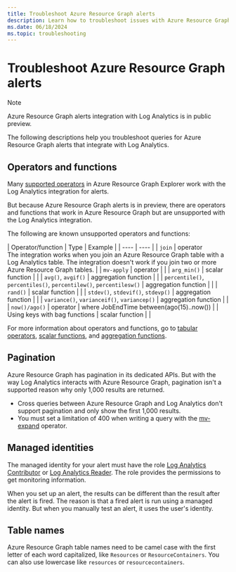 ```yaml
---
title: Troubleshoot Azure Resource Graph alerts
description: Learn how to troubleshoot issues with Azure Resource Graph alerts integration with Log Analytics.
ms.date: 06/18/2024
ms.topic: troubleshooting
---
```


# Troubleshoot Azure Resource Graph alerts

> [!NOTE]
> Azure Resource Graph alerts integration with Log Analytics is in public preview.

The following descriptions help you troubleshoot queries for Azure Resource Graph alerts that integrate with Log Analytics.

## Operators and functions

Many [supported operators](../concepts/query-language.md#supported-kql-language-elements) in Azure Resource Graph Explorer work with the Log Analytics integration for alerts.

But because Azure Resource Graph alerts is in preview, there are operators and functions that work in Azure Resource Graph but are unsupported with the Log Analytics integration.

The following are known unsupported operators and functions:

| Operator/function | Type | Example |
| ---- | ---- |
| `join` | operator <br/>The integration works when you join an Azure Resource Graph table with a Log Analytics table. The integration doesn't work if you join two or more Azure Resource Graph tables. |
| `mv-apply` | operator | |
| `arg_min()` | scalar function | |
| `avg()`, `avgif()` | aggregation function | |
| `percentile()`, `percentiles()`, `percentilew()`, `percentilesw()` | aggregation function | |
| `rand()` | scalar function | |
| `stdev()`, `stdevif()`, `stdevp()` | aggregation function | |
| `variance()`, `varianceif()`, `variancep()` | aggregation function | |
| `now()/ago()` | operator | where JobEndTime between(ago(15)..now()) |
| Using keys with bag functions | scalar function | |

For more information about operators and functions, go to [tabular operators](/azure/data-explorer/kusto/query/queries), [scalar functions](/azure/data-explorer/kusto/query/scalarfunctions), and [aggregation functions](/azure/data-explorer/kusto/query/aggregation-functions).

## Pagination

Azure Resource Graph has pagination in its dedicated APIs. But with the way Log Analytics interacts with Azure Resource Graph, pagination isn't a supported reason why only 1,000 results are returned.

- Cross queries between Azure Resource Graph and Log Analytics don't support pagination and only show the first 1,000 results.
- You must set a limitation of 400 when writing a query with the [mv-expand](../concepts/query-language.md#supported-tabulartop-level-operators) operator.


## Managed identities

The managed identity for your alert must have the role [Log Analytics Contributor](../../../role-based-access-control/built-in-roles.md#log-analytics-contributor) or [Log Analytics Reader](../../../role-based-access-control/built-in-roles.md#log-analytics-reader). The role provides the permissions to get monitoring information.

When you set up an alert, the results can be different than the result after the alert is fired. The reason is that a fired alert is run using a managed identity. But when you manually test an alert, it uses the user's identity.

## Table names

Azure Resource Graph table names need to be camel case with the first letter of each word capitalized, like `Resources` or `ResourceContainers`. You can also use lowercase like `resources` or `resourcecontainers`.
